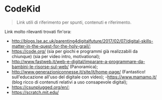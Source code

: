 # CodeKid

> Link utili di riferimento per spunti, contenuti e riferimento.


Link molto rilevanti trovati fin'ora:
- http://blogs.lse.ac.uk/parenting4digitalfuture/2017/02/07/digital-skills-matter-in-the-quest-for-the-holy-grail/;
- https://code.org/ (sia per giochi e programmi già realizzabili da chiunque) (sia per video intro, motivational);
- http://www.fastweb.it/web-e-digital/imparare-a-programmare-da-bambini-le-risorse-sul-web/ (Panoramica);
- http://www.generazioniconnesse.it/site/it/home-page/ (Fantastico! sull'educazione all'uso del digitale con video);
-https://www.mamamo.it/ (blog ricco di contenuti relativi a uso consapevole digital);
- https://csunplugged.org/en/;
- https://scratch.mit.edu/
